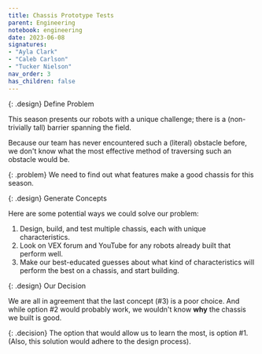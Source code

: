 ```yaml
---
title: Chassis Prototype Tests
parent: Engineering
notebook: engineering
date: 2023-06-08
signatures:
- "Ayla Clark"
- "Caleb Carlson"
- "Tucker Nielson"
nav_order: 3
has_children: false
---
```


{: .design}
Define Problem

This season presents our robots with a unique challenge; there is a (non-trivially tall) barrier spanning the field.

Because our team has never encountered such a (literal) obstacle before, we don't know what the most effective method of traversing such an obstacle would be.

{: .problem}
We need to find out what features make a good chassis for this season.

{: .design}
Generate Concepts

Here are some potential ways we could solve our problem:

1. Design, build, and test multiple chassis, each with unique characteristics.
2. Look on VEX forum and YouTube for any robots already built that perform well.
3. Make our best-educated guesses about what kind of characteristics will perform the best on a chassis, and start building.

{: .design}
Our Decision

We are all in agreement that the last concept (#3) is a poor choice. And while option #2 would probably work, we wouldn't know **why** the chassis we built is good.

{: .decision}
The option that would allow us to learn the most, is option #1. (Also, this solution would adhere to the design process).